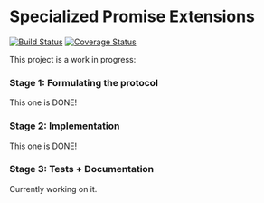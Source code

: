 # Specialized Promise Extensions

[![Build Status](https://travis-ci.org/vitaly-t/spex.svg?branch=master)](https://travis-ci.org/vitaly-t/spex)
[![Coverage Status](https://coveralls.io/repos/vitaly-t/spex/badge.svg?branch=master)](https://coveralls.io/r/vitaly-t/spex?branch=master)

This project is a work in progress:

### Stage 1: Formulating the protocol

This one is DONE!

### Stage 2: Implementation

This one is DONE!

### Stage 3: Tests + Documentation 

Currently working on it.
